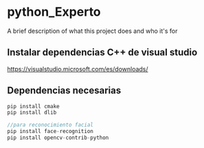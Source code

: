 
# python_Experto


A brief description of what this project does and who it's for


## Instalar dependencias C++ de visual studio

https://visualstudio.microsoft.com/es/downloads/

## Dependencias necesarias

```javascript
pip install cmake
pip install dlib

//para reconocimiento facial
pip install face-recognition
pip install opencv-contrib-python
```



